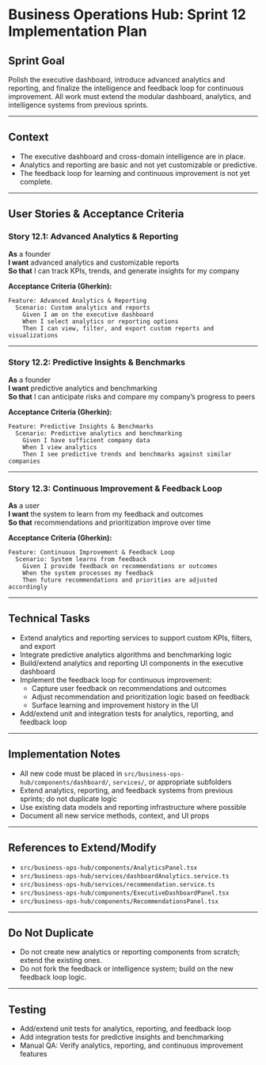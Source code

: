 # Business Operations Hub: Sprint 12 Implementation Plan

## Sprint Goal

Polish the executive dashboard, introduce advanced analytics and reporting, and finalize the intelligence and feedback loop for continuous improvement. All work must extend the modular dashboard, analytics, and intelligence systems from previous sprints.

---

## Context

- The executive dashboard and cross-domain intelligence are in place.
- Analytics and reporting are basic and not yet customizable or predictive.
- The feedback loop for learning and continuous improvement is not yet complete.

---

## User Stories & Acceptance Criteria

### Story 12.1: Advanced Analytics & Reporting

**As** a founder  
**I want** advanced analytics and customizable reports  
**So that** I can track KPIs, trends, and generate insights for my company

**Acceptance Criteria (Gherkin):**
```
Feature: Advanced Analytics & Reporting
  Scenario: Custom analytics and reports
    Given I am on the executive dashboard
    When I select analytics or reporting options
    Then I can view, filter, and export custom reports and visualizations
```

---

### Story 12.2: Predictive Insights & Benchmarks

**As** a founder  
**I want** predictive analytics and benchmarking  
**So that** I can anticipate risks and compare my company’s progress to peers

**Acceptance Criteria (Gherkin):**
```
Feature: Predictive Insights & Benchmarks
  Scenario: Predictive analytics and benchmarking
    Given I have sufficient company data
    When I view analytics
    Then I see predictive trends and benchmarks against similar companies
```

---

### Story 12.3: Continuous Improvement & Feedback Loop

**As** a user  
**I want** the system to learn from my feedback and outcomes  
**So that** recommendations and prioritization improve over time

**Acceptance Criteria (Gherkin):**
```
Feature: Continuous Improvement & Feedback Loop
  Scenario: System learns from feedback
    Given I provide feedback on recommendations or outcomes
    When the system processes my feedback
    Then future recommendations and priorities are adjusted accordingly
```

---

## Technical Tasks

- Extend analytics and reporting services to support custom KPIs, filters, and export
- Integrate predictive analytics algorithms and benchmarking logic
- Build/extend analytics and reporting UI components in the executive dashboard
- Implement the feedback loop for continuous improvement:
  - Capture user feedback on recommendations and outcomes
  - Adjust recommendation and prioritization logic based on feedback
  - Surface learning and improvement history in the UI
- Add/extend unit and integration tests for analytics, reporting, and feedback loop

---

## Implementation Notes

- All new code must be placed in `src/business-ops-hub/components/dashboard/`, `services/`, or appropriate subfolders
- Extend analytics, reporting, and feedback systems from previous sprints; do not duplicate logic
- Use existing data models and reporting infrastructure where possible
- Document all new service methods, context, and UI props

---

## References to Extend/Modify

- `src/business-ops-hub/components/AnalyticsPanel.tsx`
- `src/business-ops-hub/services/dashboardAnalytics.service.ts`
- `src/business-ops-hub/services/recommendation.service.ts`
- `src/business-ops-hub/components/ExecutiveDashboardPanel.tsx`
- `src/business-ops-hub/components/RecommendationsPanel.tsx`

---

## Do Not Duplicate

- Do not create new analytics or reporting components from scratch; extend the existing ones.
- Do not fork the feedback or intelligence system; build on the new feedback loop logic.

---

## Testing

- Add/extend unit tests for analytics, reporting, and feedback loop
- Add integration tests for predictive insights and benchmarking
- Manual QA: Verify analytics, reporting, and continuous improvement features
